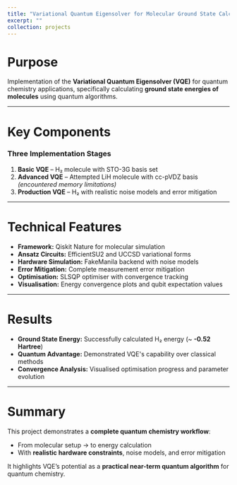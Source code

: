 ```yaml
---
title: "Variational Quantum Eigensolver for Molecular Ground State Calculation"
excerpt: ""
collection: projects
---
```


# Purpose
Implementation of the **Variational Quantum Eigensolver (VQE)** for quantum chemistry applications, specifically calculating **ground state energies of molecules** using quantum algorithms.

---

# Key Components

### Three Implementation Stages
1. **Basic VQE** – H₂ molecule with STO-3G basis set  
2. **Advanced VQE** – Attempted LiH molecule with cc-pVDZ basis *(encountered memory limitations)*  
3. **Production VQE** – H₂ with realistic noise models and error mitigation  

---

# Technical Features
- **Framework:** Qiskit Nature for molecular simulation  
- **Ansatz Circuits:** EfficientSU2 and UCCSD variational forms  
- **Hardware Simulation:** FakeManila backend with noise models  
- **Error Mitigation:** Complete measurement error mitigation  
- **Optimisation:** SLSQP optimiser with convergence tracking  
- **Visualisation:** Energy convergence plots and qubit expectation values  

---

# Results
- **Ground State Energy:** Successfully calculated H₂ energy (~ **-0.52 Hartree**)  
- **Quantum Advantage:** Demonstrated VQE's capability over classical methods  
- **Convergence Analysis:** Visualised optimisation progress and parameter evolution  

---

# Summary
This project demonstrates a **complete quantum chemistry workflow**:
- From molecular setup → to energy calculation  
- With **realistic hardware constraints**, noise models, and error mitigation  

It highlights VQE’s potential as a **practical near-term quantum algorithm** for quantum chemistry.
